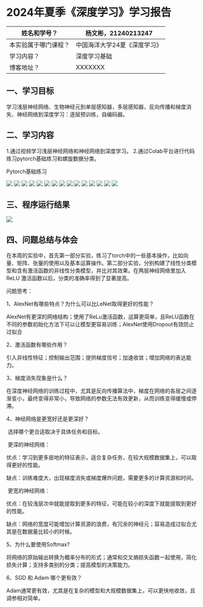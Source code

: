 # 2024年夏季《深度学习》学习报告



| 姓名和学号？         | 杨文彬，21240213247          |
| -------------------- | ---------------------------- |
| 本实验属于哪门课程？ | 中国海洋大学24夏《深度学习》 |
| 学习内容？           | 深度学习基础                 |
| 博客地址？           | XXXXXXX                      |



## **一、学习目标**

学习浅层神经⽹络、⽣物神经元到单层感知器，多层感知器，反向传播和梯度消失、神经⽹络到深度学习：逐层预训练，⾃编码器。



## 二、学习内容

1.通过视频学习浅层神经网络和神经网络到深度学习。
2.通过Colab平台进行代码练习pytorch基础练习和螺旋数据分类。

Pytorch基础练习

![](https://github.com/Dudumowang/OUC-Deep-Learning/blob/main/pic/week01/1.1.png)
![](https://github.com/Dudumowang/OUC-Deep-Learning/blob/main/pic/week01/1.2.png)
![](https://github.com/Dudumowang/OUC-Deep-Learning/blob/main/pic/week01/1.3.png)
![](https://github.com/Dudumowang/OUC-Deep-Learning/blob/main/pic/week01/1.4.png)
![](https://github.com/Dudumowang/OUC-Deep-Learning/blob/main/pic/week01/1.5.png)
![](https://github.com/Dudumowang/OUC-Deep-Learning/blob/main/pic/week01/1.6.png)
![](https://github.com/Dudumowang/OUC-Deep-Learning/blob/main/pic/week01/1.7.png)
![](https://github.com/Dudumowang/OUC-Deep-Learning/blob/main/pic/week01/1.8.png)
![](https://github.com/Dudumowang/OUC-Deep-Learning/blob/main/pic/week01/2.1.png)
![](https://github.com/Dudumowang/OUC-Deep-Learning/blob/main/pic/week01/2.2.png)
![](https://github.com/Dudumowang/OUC-Deep-Learning/blob/main/pic/week01/2.3.png)
![](https://github.com/Dudumowang/OUC-Deep-Learning/blob/main/pic/week01/2.4.png)
![](https://github.com/Dudumowang/OUC-Deep-Learning/blob/main/pic/week01/2.5.png)
![](https://github.com/Dudumowang/OUC-Deep-Learning/blob/main/pic/week01/2.6.png)
![](https://github.com/Dudumowang/OUC-Deep-Learning/blob/main/pic/week01/2.7.png)



## 三、程序运行结果
![](https://github.com/Dudumowang/OUC-Deep-Learning/blob/main/pic/week01/result1.png)




## 四、问题总结与体会

在本周的实验中，首先第一部分实验，练习了torch中的一些基本操作，比如向量、矩阵、张量的使用以及基本运算操作。第二部分实验，分别构建了线性分类模型和含有激活函数的非线性分类模型，并比对其效果。在两层神经网络里加入 ReLU 激活函数以后，分类的准确率得到了显著提高。

问题思考：

1、AlexNet有哪些特点？为什么可以⽐LeNet取得更好的性能？

​    AlexNet有更深的网络结构；使用了ReLu激活函数，运算更简单，且ReLU函数在不同的参数初始化方法下可以让模型更容易训练；AlexNet使用Dropout有效防止过拟合

2、激活函数有哪些作⽤？

​    引入非线性特征；控制输出范围；提供梯度信号；加速收敛；增加网络的表达能力。

3、梯度消失现象是什么？

​    在深度神经网络的训练过程中，尤其是反向传播算法中，梯度在网络的各层之间逐渐变小，最终变得非常小，导致网络的参数无法有效更新，从而训练变得缓慢或停滞。

4、神经⽹络是更宽好还是更深好？

​    选择哪个更合适取决于具体任务和目标。

​    更深的神经网络：

​        优点：学习到更多层地的特征表示，适合复杂任务，在较大规模数据集上，可以取得更好的性能。

​       缺点：训练难度大，出现梯度消失或梯度爆炸问题，需要更多的计算资源和时间。

​    更宽的神经网络：

​        优点：在较浅层次中就能提取到更多的特征，可能在较小的深度下就能提取到更好的性能。

​        缺点：网络的宽度可能增加计算资源的浪费，有冗余的神经元；容易造成过拟合尤其是在数据量比较小的时候。

5、为什么要使⽤Softmax?

​    将网络的原始输出转换为概率分布的形式；通常和交叉熵损失函数一起使用，简化损失计算；支持多类别的分类；提高模型的决策能力。

6、SGD 和 Adam 哪个更有效？

​    Adam通常更有效，尤其是在复杂的模型和大规模数据集上，可以更快地收敛，且调参相对简单。